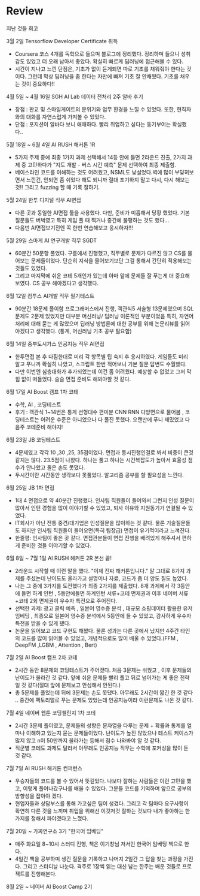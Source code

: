 # Review
지난 것들 회고

3월 2일 Tensorflow Developer Certificate 취득
- Coursera 코스 4개를 독학으로 들으며 블로그에 정리했다. 정리하며 들으니 성취감도 있었고 더 오래 남아서 좋았다. 확실히 빠르게 딥러닝에 접근해볼 수 있다.
- 시간이 지나고 느낀 단점은, 기초가 없이 듣게되면 따로 기초를 채워줘야 한다는 것이다. 그런데 막상 딥러닝을 좀 한다는 자만에 빠져 기초 잘 안채웠다. 기초를 채우는 것이 중요하다!!

4월 5일 ~ 4월 16일 SGH AI Lab 데이터 전처리 2주 알바 후기
- 장점 : 판교 및 스마일게이트의 분위기와 업무 환경을 느낄 수 있었다. 또한, 현직자와의 대화를 자연스럽게 가져볼 수 있었다.
- 단점 : 포지션이 알바다 보니 애매하다. 빨리 취업하고 싶다는 동기부여는 확실했다.. 

5월 18일 ~ 6월 4일 AI RUSH 해커톤 1R 
- 5가지 주제 중에 최종 1가지 과제 선택해서 14등 안에 들면 2라운드 진출, 2가지 과제 중 고민하다가 "지도 개발 - 버스 시간 예측" 문제 선택하여 최종 제출함.
- 베이스라인 코드를 이해하는 것도 어려웠고, NSML도 낯설었다.벽에 많이 부딪혀보면서 느낀건, 안되면 좀 쉬었다 해도 되니까 절대 포기하지 말고 다시, 다시 해보는 것!! 그리고 fuzzing 할 때 기록 잘하기.

5월 24일 한투 디지털 직무 AI면접
- 다른 곳과 동일한 AI면접 툴을 사용했다. 다만, 준비가 미흡해서 당황 했었다. 기본 질문들도 버벅였고 특히 게임 풀 때 찍거나 중간에 불평하는 것도 했다...
- 다음번 AI면접보기전엔 꼭 한번 연습해보고 응시하자!!! 

5월 29일 스마게 AI 연구개발 직무 SGDT 
- 60분간 50문항 풀었다. 구름에서 진행했고, 직무별로 문제가 다르진 않고 CS를 물어보는 문제들이었다. 단순히 지식을 물어보기보단 그걸 통해서 간단히 적용해보는 것들도 있었다. 
- 그리고 마지막에 쉬운 코테 5개인가 있는데 아마 앞에 문제들 잘 푸는게 더 중요해보였다. CS 공부 해야겠다고 생각했다.

6월 12일 컴투스 AI개발 직무 필기테스트 
- 90분간 18문제 풀이함 프로그래머스에서 진행, 객관식5 서술형 13문제였으며 SQL 문제도 2문제 있었지만 대부분 머신러닝/ 딥러닝 이론적인 부분이었음
특히, 자연어처리에 대해 묻는 게 많았으며 딥러닝 방법론에 대한 공부를 위해 논문리뷰를 읽어야겠다고 생각했다. (통계, 머신러닝 기초 공부 필요함)

6월 14일 중부도시가스 인공지능 직무 AI면접
- 한투면접 본 후 다짐한대로 미리 각 항목별 팁 숙지 후 응시하였다. 게임들도 미리 알고 푸니까 확실히 나았고, 스크립트 한번 적어보니 기본 질문 답변도 수월했다.
- 다만 이번엔 심층대화가 추가되었는데 이건 좀 어려웠다. 예상할 수 없었고 그저 막힘 없이 떠들었다. 슬슬 면접 준비도 해봐야할 것 같다.

6월 17일 AI Boost 캠프 1차 코테 
- 수학, AI , 코딩테스트
- 후기 : 객관식 1~14번은 통계 선형대수 편미분 CNN RNN 다방면으로 물어봄 , 코딩테스트는 어려운 수준은 아니었으나 다 풀진 못했다. 오랜만에 푸니 재밌었고 다음주 코테준비 해야지!

6월 23일 JB 코딩테스트
- 4문제였고 각각 10 ,30 ,25, 35점이었다. 면접과 동시진행인걸로 봐서 비중이 큰것같지는 않다. 23.5점이 나왔다. 하나는 풀고 하나는 시간복잡도가 높아서 효율성 점수가 안나왔고 둘은 손도 못댔다.
- 두시간이란 시간동안 생각보다 못풀었다. 알고리즘 공부를 할 필요성을 느낀다.

6월 25일 JB 1차 면접
- 1대 4 면접으로 약 40분간 진행했다. 인사팀 직원들이 들어와서 그런지 인성 질문이 많아서 인턴 경험을 많이 이야기할 수 있었고, 퇴사 이유와 지원동기가 연결될 수 있었다.
- IT회사가 아닌 전통 중견/대기업은 인성질문을 많이하는 것 같다. 물론 기술질문들도 하지만 인사팀 직원들이 들어오면(특히 팀장급) 면접이 유기적이라고 느껴진다. 
- 한줄평: 인사팀이 좋은 곳 같다. 면접관분들이 면접 진행을 배려있게 해주셔서 편하게 준비한 것들 이야기할 수 있었다.

6월 8일 ~ 7월 1일 AI RUSH 해커톤 2R 본선 끝!
- 2라운드 시작할 때 이런 말을 했다. "이제 진짜 해커톤입니다." 말 그대로 8가지 과제를 주셨는데 난이도도 올라가고 설명이나 자료, 코드가 좀 더 양도 질도 높았다.
- 나는 그 중에 3가지를 도전했다가 최종 2가지를 제출했다. 8개 과제에서 각 3등안에 들면 하계 인턴 , 5등안에들면 하계인턴 서류+코테 면제권과 이후 네이버 서류+코테 2회 면제권이 우수자 특전으로 주어진다.
- 선택한 과제: 광고 클릭 예측 , 일본어 영수증 분석 , 대규모 쇼핑데이터 활용한 유저 임베딩 , 최종으로 일본어 영수증 분석에서 5등안에 들 수 있었고, 감사하게 우수자 특전을 받을 수 있게 됐다. 
- 논문을 읽어보고 코드 구현도 해봤다. 물론 성과는 다른 곳에서 났지만 4주간 타인의 코드를 많이 읽어볼 수 있었고, 개념적으로도 많이 배울 수 있었다.(FFM , DeepFM ,LGBM , Attention , Bert)

7월 2일 AI Boost 캠프 2차 코테
- 2시간 동안 8문제의 코딩테스트가 주어졌다. 처음 3문제는 쉬웠고 , 이후 문제들의 난이도가 올라간 것 같다. 앞에 쉬운 문제들 빨리 풀고 뒤로 넘어가는 게 좋은 전략일 것 같다(절대 앞에 문제보고 안심해서 안된다.)
- 총 5문제를 풀었는데 뒤에 3문제는 손도 못댔다. 아무래도 2시간이 짧긴 한 것 같다 .. 중간에 팩토리얼로 푸는 문제도 있었는데 인공지능이라 이런문제도 나온 것 같다.

7월 4일 네이버 웹툰 코딩챌린지 1차 코테
- 2시간 3문제 풀이였고, 문제들의 성향은 문자열을 다루는 문제 + 확률과 통계를 얼마나 이해하고 있는지 묻는 문제들이었다. 난이도가 높진 않았으나 테스트 케이스가 많지 않고 n이 50만까지 올라가는 등해서 점수 나와봐야 알 것 같다.
- 직군별 코테도 과제도 달라서 아무래도 인공지능 직무는 수학에 포커싱을 많이 둔 것 같다.

7월 7일 AI RUSH 해커톤 컨퍼런스
- 우승자들의 코드를 볼 수 있어서 뜻깊었다. 나보다 잘하는 사람들은 이런 고민을 했고, 이렇게 풀어나갔구나를 배울 수 있었다. 그분들 코드를 기억하며 앞으로 공부의 방향성을 잡아야 겠다.
- 현업자들과 상담부스를 통해 가고싶은 팀이 생겼다. 그리고 각 팀마다 요구사항이 확연히 다른 것을 느끼며 취업을 위해선 이것저것 잘하는 것보다 내가 좋아하는 한가지를 정해서 파야겠다고 느꼈다.


7월 20일 ~ 가짜연구소 3기 "한국어 임베딩" 
- 매주 화요일 8~10시 스터디 진행, 책은 이기창님 저서인 한국어 임베딩 책으로 한다.
- 4일간 책을 공부하며 생긴 질문을 기록하고 나머지 2일간 그 답을 찾는 과정을 가진다. 그리고 스터디날 나눈다. 격주로 1장씩 읽는 대신 남는 한주는 배운 것들로 프로젝트를 진행해본다.

8월 2일 ~ 네이버 AI Boost Camp 2기
